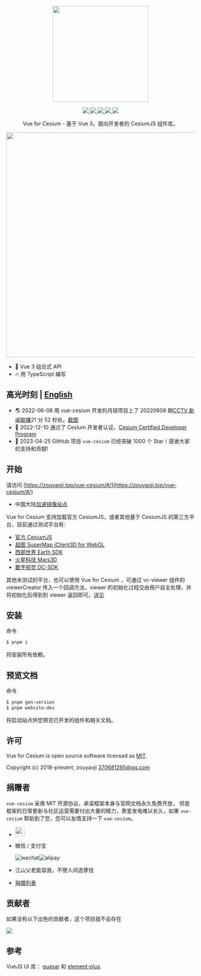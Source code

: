 <!--
 * @Author: zouyaoji@https://github.com/zouyaoji
 * @Date: 2021-04-29 16:12:05
 * @LastEditTime: 2023-12-27 10:28:42
 * @LastEditors: ly
 * @Description:
 * @FilePath: \vue-cesium\README.zh.md
-->
<p align="center">
  <img width="256px" src="https://zouyaoji.top/vue-cesium/images/vue-cesium-logo.svg">
</p>

<p align="center">
  <a href="https://github.com/zouyaoji/vue-cesium/actions/workflows/publish-npm.yml" target="_blank">
    <img src="https://img.shields.io/github/actions/workflow/status/zouyaoji/vue-cesium/publish-npm.yml?style=plastic">
  </a>
  <a href="https://www.npmjs.com/package/vue-cesium" target="_blank">
    <img src="https://img.shields.io/npm/v/vue-cesium?style=plastic">
  </a>
  <a href="https://npmcharts.com/compare/vue-cesium?minimal=true" target="_blank">
    <img src="https://img.shields.io/npm/dm/vue-cesium?style=plastic">
  </a>
  <a href="https://github.com/zouyaoji/vue-cesium/blob/dev/LICENSE" target="_blank">
    <img src="https://img.shields.io/github/license/zouyaoji/vue-cesium?style=plastic">
  </a>
  <!-- <a href="https://coveralls.io/github/zouyaoji/vue-cesium?branch=dev" target="_blank">
    <img src="https://img.shields.io/coveralls/github/zouyaoji/vue-cesium?style=plastic">
  </a> -->
  <a href="https://github.com/zouyaoji/vue-cesium/stargazers" target="_blank">
    <img src="https://img.shields.io/github/stars/zouyaoji/vue-cesium?style=plastic" />
  </a>
  <br>
</p>

<p align="center">Vue for Cesium - 基于 Vue 3，面向开发者的 CesiumJS 组件库。</p>
<p align="center">
  <img width="600px" src="https://zouyaoji.top/vue-cesium/images/certified-dev-banner-light-sm_01.png">
</p>

- 💪 Vue 3 组合式 API
- 🔥 用 TypeScript 编写

## 高光时刻 | [English](./README.md)

- 🌎 2022-06-08 用 vue-cesium 开发的月球项目上了 20220608 期[CCTV 新闻联播](https://tv.cctv.com/2022/06/08/VIDEazqfs4AIBuVEvBzob6DA220608.shtml?spm=C31267.PXDaChrrDGdt.EbD5Beq0unIQ.29)21 分 52 秒处。[截图](https://zouyaoji.top/vue-cesium/images/cctv.png)
- 🚀 2022-12-10 通过了 Cesium 开发者认证。[Cesium Certified Developer Program](https://cesium.com/learn/certified-developer-directory/)
- 🎉 2023-04-25 GitHub 项目 `vue-cesium` 已经突破 1000 个 Star！感谢大家的支持和贡献!

## 开始

请访问 [https://zouyaoji.top/vue-cesium/#/](https://zouyaoji.top/vue-cesium/#/)

- 中国大陆[加速镜像站点](https://vue-cesium.songluck.com)

Vue for Cesium 支持加载官方 CesiumJS，或者其他基于 CesiumJS 的第三方平台，目前通过测试平台有:

- [官方 CesiumJS](https://cesium.com/platform/cesiumjs/)
- [超图 SuperMap iClient3D for WebGL](http://support.supermap.com.cn:8090/webgl/web/index.html)
- [西部世界 Earth SDK](http://www.earthsdk.com/)
- [火星科技 Mars3D](http://mars3d.cn/)
- [数字视觉 DC-SDK](http://dc.dvgis.cn/#/index)

其他未测试的平台，也可以使用 Vue for Cesium ，可通过 vc-viewer 组件的 viewerCreator 传入一个回调方法，viewer 的初始化过程交由用户自主处理，并将初始化后得到到 viewer 返回即可。[详见](https://github.com/zouyaoji/vue-cesium/blob/dev/packages/components/viewer/src/useViewer.ts#L725)

## 安装

命令

```bash
$ pnpm i
```

将安装所有依赖。

## 预览文档

命令

```bash
$ pnpm gen:version
$ pnpm website-dev
```

将启动站点供您预览已开发的组件和相关文档。

## 许可

Vue for Cesium is open source software licensed as
[MIT](https://github.com/zouyaoji/vue-cesium/blob/master/LICENSE).

Copyright (c) 2018-present, zouyaoji 370681295@qq.com

## 捐赠者

`vue-cesium` 采用 MIT 开源协议，承诺框架本身与官网文档永久免费开放， 但是框架的日常更新与社区运营需要付出大量的精力，靠爱发电难以长久，如果 `vue-cesium` 帮助到了您，您可以友情支持一下 `vue-cesium`。

- <a href="https://www.paypal.me/zouyaoji" target="_blank"><img src="https://zouyaoji.top/vue-cesium/images/paypal.png" style="height:25px;" /></a>

- 微信 / 支付宝

  <div style="display: flex">
    <img alt="wechat" title="wechat" src="https://zouyaoji.top/vue-cesium/images/wechat.png">
    <img alt="alipay" title="alipay" src="https://zouyaoji.top/vue-cesium/images/alipay.png">
  </div>

- 江山父老能容我，不使人间造孽钱

- [捐赠列表](https://zouyaoji.top/vue-cesium/#/zh-CN/donations)

## 贡献者

如果没有以下出色的贡献者，这个项目就不会存在

<a href="https://github.com/zouyaoji/vue-cesium/graphs/contributors">
  <img src="https://contrib.rocks/image?repo=zouyaoji/vue-cesium" />
</a>

## 参考

VueJS UI 库： [quasar](https://github.com/quasarframework/quasar) 和 [element-plus](https://github.com/element-plus/element-plus).
